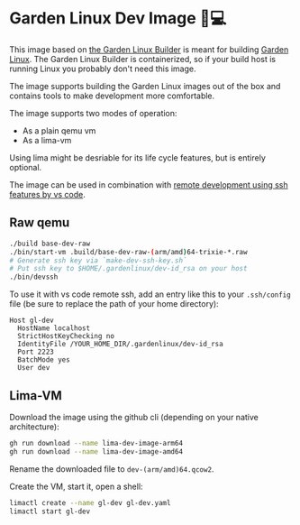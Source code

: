 # Garden Linux Dev Image 🐧💻

This image based on [the Garden Linux Builder](https://github.com/gardenlinux/builder) is meant for building [Garden Linux](https://gardenlinux.io/).
The Garden Linux Builder is containerized, so if your build host is running Linux you probably don't need this image.

The image supports building the Garden Linux images out of the box and contains tools to make development more comfortable.

The image supports two modes of operation:
- As a plain qemu vm
- As a lima-vm

Using lima might be desriable for its life cycle features, but is entirely optional.

The image can be used in combination with [remote development using ssh features by vs code](https://code.visualstudio.com/docs/remote/ssh).

## Raw qemu

```bash
./build base-dev-raw
./bin/start-vm .build/base-dev-raw-(arm/amd)64-trixie-*.raw
# Generate ssh key via `make-dev-ssh-key.sh`
# Put ssh key to $HOME/.gardenlinux/dev-id_rsa on your host
./bin/devssh
```

To use it with vs code remote ssh, add an entry like this to your `.ssh/config` file (be sure to replace the path of your home directory):

```
Host gl-dev
  HostName localhost
  StrictHostKeyChecking no
  IdentityFile /YOUR_HOME_DIR/.gardenlinux/dev-id_rsa
  Port 2223
  BatchMode yes
  User dev
```

## Lima-VM

Download the image using the github cli (depending on your native architecture):

```bash
gh run download --name lima-dev-image-arm64
gh run download --name lima-dev-image-amd64
```

Rename the downloaded file to `dev-(arm/amd)64.qcow2`.

Create the VM, start it, open a shell:

```bash
limactl create --name gl-dev gl-dev.yaml
limactl start gl-dev
```
